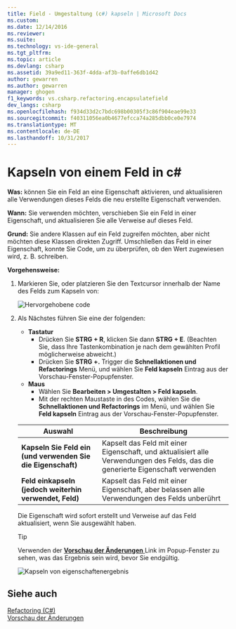 ```yaml
---
title: Field - Umgestaltung (c#) kapseln | Microsoft Docs
ms.custom: 
ms.date: 12/14/2016
ms.reviewer: 
ms.suite: 
ms.technology: vs-ide-general
ms.tgt_pltfrm: 
ms.topic: article
ms.devlang: csharp
ms.assetid: 39a9ed11-363f-4dda-af3b-0affe6db1d42
author: gewarren
ms.author: gewarren
manager: ghogen
f1_keywords: vs.csharp.refactoring.encapsulatefield
dev_langs: csharp
ms.openlocfilehash: f934d33d2c7bdc698b00305f3c86f904eae99e33
ms.sourcegitcommit: f40311056ea0b4677efcca74a285dbb0ce0e7974
ms.translationtype: MT
ms.contentlocale: de-DE
ms.lasthandoff: 10/31/2017
---
```

# <a name="encapsulate-a-field-in-c"></a>Kapseln von einem Feld in c# #
**Was:** können Sie ein Feld an eine Eigenschaft aktivieren, und aktualisieren alle Verwendungen dieses Felds die neu erstellte Eigenschaft verwenden.

**Wann:** Sie verwenden möchten, verschieben Sie ein Feld in einer Eigenschaft, und aktualisieren Sie alle Verweise auf dieses Feld.  

**Grund:** Sie andere Klassen auf ein Feld zugreifen möchten, aber nicht möchten diese Klassen direkten Zugriff.  Umschließen das Feld in einer Eigenschaft, konnte Sie Code, um zu überprüfen, ob den Wert zugewiesen wird, z. B. schreiben.

**Vorgehensweise:**

1. Markieren Sie, oder platzieren Sie den Textcursor innerhalb der Name des Felds zum Kapseln von:

   ![Hervorgehobene code](media/encapsulate_highlight.png)

1. Als Nächstes führen Sie eine der folgenden:
   * **Tastatur**
     * Drücken Sie **STRG + R**, klicken Sie dann **STRG + E**.  (Beachten Sie, dass Ihre Tastenkombination je nach dem gewählten Profil möglicherweise abweicht.)
     * Drücken Sie **STRG +.** Trigger die **Schnellaktionen und Refactorings** Menü, und wählen Sie **Feld kapseln** Eintrag aus der Vorschau-Fenster-Popupfenster.
   * **Maus**
     * Wählen Sie **Bearbeiten > Umgestalten > Feld kapseln**.
     * Mit der rechten Maustaste in des Codes, wählen Sie die **Schnellaktionen und Refactorings** im Menü, und wählen Sie **Feld kapseln** Eintrag aus der Vorschau-Fenster-Popupfenster.

   Auswahl | Beschreibung
   --------- | -----------
   **Kapseln Sie Feld ein (und verwenden Sie die Eigenschaft)** | Kapselt das Feld mit einer Eigenschaft, und aktualisiert alle Verwendungen des Felds, das die generierte Eigenschaft verwenden
   **Feld einkapseln (jedoch weiterhin verwendet, Feld)** | Kapselt das Feld mit einer Eigenschaft, aber belassen alle Verwendungen des Felds unberührt

   Die Eigenschaft wird sofort erstellt und Verweise auf das Feld aktualisiert, wenn Sie ausgewählt haben.

   > [!TIP]
   > Verwenden der [ **Vorschau der Änderungen** ](../../ide/preview-changes.md) Link im Popup-Fenster zu sehen, was das Ergebnis sein wird, bevor Sie endgültig.

   ![Kapseln von eigenschaftenergebnis](media/encapsulate_result.png)

## <a name="see-also"></a>Siehe auch  
[Refactoring (C#)](../refactoring-csharp.md)  
[Vorschau der Änderungen](../../ide/preview-changes.md)